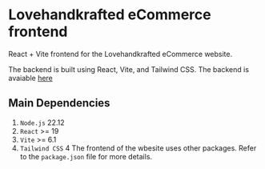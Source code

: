 # Lovehandkrafted eCommerce frontend

React + Vite frontend for the Lovehandkrafted eCommerce website.

The backend is built using React, Vite, and Tailwind CSS. The backend is avaiable [here](https://github.com/ryandioneda/lovehandkrafted-website/tree/master/backend)

## Main Dependencies
1. `Node.js` 22.12
2. `React` >= 19
3. `Vite` >= 6.1
4. `Tailwind CSS` 4
The frontend of the wbesite uses other packages. Refer to the `package.json` file for more details.